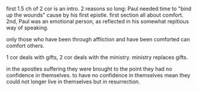 first 1.5 ch of 2 cor is an intro. 2 reasons so long: Paul needed time to "bind up the
wounds" cause by his first epistle. first section all about comfort.
2nd, Paul was an emotional person, as reflected in
his somewhat repitious way of speaking.

only those who have been through affliction and have been comforted can comfort others.

1 cor deals with gifts, 2 cor deals with the ministry. ministry replaces gifts.

in the apostles suffering they were brought to the point they had no confidence in themselves. to have no confidence in themselves mean they could not longer live in themselves but in resurrection.
